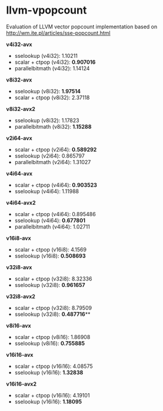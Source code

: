 # llvm-vpopcount
Evaluation of LLVM vector popcount implementation based on http://wm.ite.pl/articles/sse-popcount.html



**v4i32-avx**  
+ sselookup (v4i32): 1.10211  
+ scalar + ctpop (v4i32): **0.907016**
+ parallelbitmath (v4i32): 1.14124

**v8i32-avx**
+ sselookup (v8i32): **1.97514**
+ scalar + ctpop (v8i32): 2.37118

**v8i32-avx2**
+ sselookup (v8i32): 1.17823
+ parallelbitmath (v8i32): **1.15288**

**v2i64-avx**
+ scalar + ctpop (v2i64): **0.589292**
+ sselookup (v2i64): 0.865797
+ parallelbitmath (v2i64): 1.31027

**v4i64-avx**
+ scalar + ctpop (v4i64): **0.903523**
+ sselookup (v4i64): 1.11988

**v4i64-avx2**
+ scalar + ctpop (v4i64): 0.895486 
+ sselookup (v4i64): **0.677801**
+ parallelbitmath (v4i64): 1.02711

**v16i8-avx**
+ scalar + ctpop (v16i8): 4.1569
+ sselookup (v16i8): **0.508693**

**v32i8-avx**
+ scalar + ctpop (v32i8): 8.32336
+ sselookup (v32i8): **0.961657**

**v32i8-avx2**  
+ scalar + ctpop (v32i8): 8.79509
+ sselookup (v32i8): **0.487716****

**v8i16-avx**  
+ scalar + ctpop (v8i16): 1.86908
+ sselookup (v8i16): **0.755885**

**v16i16-avx**  
+ scalar + ctpop (v16i16): 4.08575
+ sselookup (v16i16): **1.32838**

**v16i16-avx2**  
+ scalar + ctpop (v16i16): 4.19101
+ sselookup (v16i16): **1.18095**

